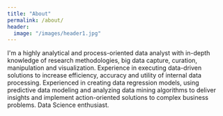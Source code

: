 ```yaml
---
title: "About"
permalink: /about/
header:
  image: "/images/header1.jpg"
---
```


I'm a highly analytical and process-oriented data analyst with in-depth knowledge of research methodologies, big data capture, curation, manipulation and visualization. Experience in executing data-driven solutions to increase efficiency, accuracy and utility of internal data processing. Experienced in creating data regression models, using predictive data modeling and analyzing data mining algorithms to deliver insights and implement action-oriented solutions to complex business problems. Data Science enthusiast.
